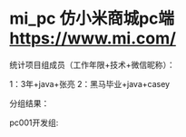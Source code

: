 # mi_pc 仿小米商城pc端 https://www.mi.com/

统计项目组成员（工作年限+技术+微信昵称）：

1：3年+java+张亮
2：黑马毕业+java+casey




分组结果：

pc001开发组:

